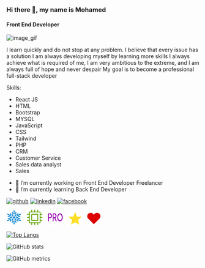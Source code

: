 
### Hi there 👋, my name is Mohamed
#### Front End Developer

<!--
<img src="https://scontent.fcai19-8.fna.fbcdn.net/v/t39.30808-6/382230564_2086835938361854_6785661100541732552_n.jpg?_nc_cat=102&ccb=1-7&_nc_sid=a2f6c7&_nc_ohc=MZfr7piwsCAAX9cUPOH&_nc_ht=scontent.fcai19-8.fna&oh=00_AfAjDhB-3TShSEp6wOrd367OBSiCGG6Va745ijESq8IAvQ&oe=6518217E" alt="my_image" width="300px">
-->

<img src="https://media1.giphy.com/media/ADD4w6XgqLBJohQdBK/giphy.gif?cid=ecf05e472zy5tdoxnsfh6lpb2sfo08us2olq7qogspb7n3wl&ep=v1_gifs_search&rid=giphy.gif&ct=g" alt="image_gif" width= "300px" />

I learn quickly and do not stop at any problem. I believe that every issue has a solution
I am always developing myself by learning more skills
I always achieve what is required of me, I am very ambitious to the extreme, and I am always full of hope and never despair
My goal is to become a professional full-stack developer 



Skills:
* React JS 
* HTML
* Bootstrap
* MYSQL
* JavaScript
* CSS
* Tailwind
* PHP
* CRM
* Customer Service
* Sales data analyst
* Sales
  

- 🔭 I’m currently working on Front End Developer Freelancer 
- 🌱 I’m currently learning Back End Developer

 [<img src='https://cdn.jsdelivr.net/npm/simple-icons@3.0.1/icons/github.svg' alt='github' height='40'>](https://github.com/Mohamed-Abdellah89)  [<img src='https://cdn.jsdelivr.net/npm/simple-icons@3.0.1/icons/linkedin.svg' alt='linkedin' height='40'>](https://www.linkedin.com/in/mohamed-abdellah-105221217/)  [<img src='https://cdn.jsdelivr.net/npm/simple-icons@3.0.1/icons/facebook.svg' alt='facebook' height='40'>](https://www.facebook.com/profile.php?id=100011064040016&mibextid=LQQJ4d)  


<a href='https://archiveprogram.github.com/'><img src='https://raw.githubusercontent.com/acervenky/animated-github-badges/master/assets/acbadge.gif' width='40' height='40'></a> <a href='https://docs.github.com/en/developers'><img src='https://raw.githubusercontent.com/acervenky/animated-github-badges/master/assets/devbadge.gif' width='40' height='40'></a> <a href='https://github.com/pricing'><img src='https://raw.githubusercontent.com/acervenky/animated-github-badges/master/assets/pro.gif' width='40' height='40'></a> <a href='https://stars.github.com/'><img src='https://raw.githubusercontent.com/acervenky/animated-github-badges/master/assets/starbadge.gif' width='35' height='35'></a> <a href='https://docs.github.com/en/github/supporting-the-open-source-community-with-github-sponsors'><img src='https://raw.githubusercontent.com/acervenky/animated-github-badges/master/assets/sponsorbadge.gif' width='35' height='35'></a> 

[![Top Langs](https://github-readme-stats.vercel.app/api/top-langs/?username=Mohamed-Abdellah89)](https://github.com/anuraghazra/github-readme-stats)

![GitHub stats](https://github-readme-stats.vercel.app/api?username=Mohamed-Abdellah89&show_icons=true&count_private=true)  

![GitHub metrics](https://metrics.lecoq.io/Mohamed-Abdellah89)  

































<!--
**Mohamed-Abdellah89/Mohamed-Abdellah89** is a ✨ _special_ ✨ repository because its `README.md` (this file) appears on your GitHub profile.

Here are some ideas to get you started:

- 🔭 I’m currently working on ...
- 🌱 I’m currently learning ...
- 👯 I’m looking to collaborate on ...
- 🤔 I’m looking for help with ...
- 💬 Ask me about ...
- 📫 How to reach me: ...
- 😄 Pronouns: ...
- ⚡ Fun fact: ...
-->
